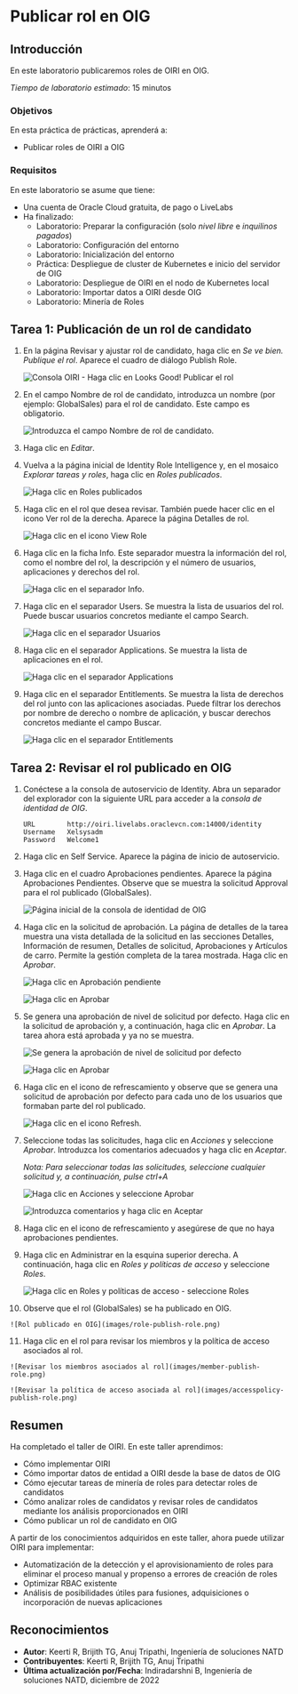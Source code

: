 # Publicar rol en OIG

## Introducción

En este laboratorio publicaremos roles de OIRI en OIG.

_Tiempo de laboratorio estimado_: 15 minutos

### Objetivos

En esta práctica de prácticas, aprenderá a:

*   Publicar roles de OIRI a OIG

### Requisitos

En este laboratorio se asume que tiene:

*   Una cuenta de Oracle Cloud gratuita, de pago o LiveLabs
*   Ha finalizado:
    *   Laboratorio: Preparar la configuración (solo _nivel libre_ e _inquilinos pagados_)
    *   Laboratorio: Configuración del entorno
    *   Laboratorio: Inicialización del entorno
    *   Práctica: Despliegue de cluster de Kubernetes e inicio del servidor de OIG
    *   Laboratorio: Despliegue de OIRI en el nodo de Kubernetes local
    *   Laboratorio: Importar datos a OIRI desde OIG
    *   Laboratorio: Minería de Roles

## Tarea 1: Publicación de un rol de candidato

1.  En la página Revisar y ajustar rol de candidato, haga clic en _Se ve bien. Publique el rol_. Aparece el cuadro de diálogo Publish Role.
    
    ![Consola OIRI - Haga clic en Looks Good! Publicar el rol](images/publish-role.png)
    
2.  En el campo Nombre de rol de candidato, introduzca un nombre (por ejemplo: GlobalSales) para el rol de candidato. Este campo es obligatorio.
    
    ![Introduzca el campo Nombre de rol de candidato.](images/candidate-role.png)
    
3.  Haga clic en _Editar_.
    
4.  Vuelva a la página inicial de Identity Role Intelligence y, en el mosaico _Explorar tareas y roles_, haga clic en _Roles publicados_.
    
    ![Haga clic en Roles publicados](images/published-role.png)
    
5.  Haga clic en el rol que desea revisar. También puede hacer clic en el icono Ver rol de la derecha. Aparece la página Detalles de rol.
    
    ![Haga clic en el icono View Role](images/details-role.png)
    
6.  Haga clic en la ficha Info. Este separador muestra la información del rol, como el nombre del rol, la descripción y el número de usuarios, aplicaciones y derechos del rol.
    
    ![Haga clic en el separador Info.](images/info-role.png)
    
7.  Haga clic en el separador Users. Se muestra la lista de usuarios del rol. Puede buscar usuarios concretos mediante el campo Search.
    
    ![Haga clic en el separador Usuarios](images/user-publish-role.png)
    
8.  Haga clic en el separador Applications. Se muestra la lista de aplicaciones en el rol.
    
    ![Haga clic en el separador Applications](images/application-publish-role.png)
    
9.  Haga clic en el separador Entitlements. Se muestra la lista de derechos del rol junto con las aplicaciones asociadas. Puede filtrar los derechos por nombre de derecho o nombre de aplicación, y buscar derechos concretos mediante el campo Buscar.
    
    ![Haga clic en el separador Entitlements](images/entitlement-publish-role.png)
    

## Tarea 2: Revisar el rol publicado en OIG

1.  Conéctese a la consola de autoservicio de Identity. Abra un separador del explorador con la siguiente URL para acceder a la _consola de identidad de OIG_.
    
        URL        http://oiri.livelabs.oraclevcn.com:14000/identity
        Username   Xelsysadm
        Password   Welcome1
        
2.  Haga clic en Self Service. Aparece la página de inicio de autoservicio.
    
3.  Haga clic en el cuadro Aprobaciones pendientes. Aparece la página Aprobaciones Pendientes. Observe que se muestra la solicitud Approval para el rol publicado (GlobalSales).
    
    ![Página inicial de la consola de identidad de OIG](images/oig-publish-role.png)
    
4.  Haga clic en la solicitud de aprobación. La página de detalles de la tarea muestra una vista detallada de la solicitud en las secciones Detalles, Información de resumen, Detalles de solicitud, Aprobaciones y Artículos de carro. Permite la gestión completa de la tarea mostrada. Haga clic en _Aprobar_.
    
    ![Haga clic en Aprobación pendiente](images/approval-publish-role.png)
    
    ![Haga clic en Aprobar](images/approve-publish-role.png)
    
5.  Se genera una aprobación de nivel de solicitud por defecto. Haga clic en la solicitud de aprobación y, a continuación, haga clic en _Aprobar_. La tarea ahora está aprobada y ya no se muestra.
    
    ![Se genera la aprobación de nivel de solicitud por defecto](images/request-publish-role.png)
    
    ![Haga clic en Aprobar](images/requestapprove-publish-role.png)
    
6.  Haga clic en el icono de refrescamiento y observe que se genera una solicitud de aprobación por defecto para cada uno de los usuarios que formaban parte del rol publicado.
    
    ![Haga clic en el icono Refresh.](images/refresh-publish-role.png)
    
7.  Seleccione todas las solicitudes, haga clic en _Acciones_ y seleccione _Aprobar_. Introduzca los comentarios adecuados y haga clic en _Aceptar_.
    
    _Nota: Para seleccionar todas las solicitudes, seleccione cualquier solicitud y, a continuación, pulse ctrl+A_
    
    ![Haga clic en Acciones y seleccione Aprobar](images/select-publish-role.png)
    
    ![Introduzca comentarios y haga clic en Aceptar](images/selectall-publish-role.png)
    
8.  Haga clic en el icono de refrescamiento y asegúrese de que no haya aprobaciones pendientes.
    
9.  Haga clic en Administrar en la esquina superior derecha. A continuación, haga clic en _Roles y políticas de acceso_ y seleccione _Roles_.
    
    ![Haga clic en Roles y políticas de acceso - seleccione Roles](images/manage-publish-role.png)
    
10.  Observe que el rol (GlobalSales) se ha publicado en OIG.
    
    ![Rol publicado en OIG](images/role-publish-role.png)
    
11.  Haga clic en el rol para revisar los miembros y la política de acceso asociados al rol.
    
    ![Revisar los miembros asociados al rol](images/member-publish-role.png)
    
    ![Revisar la política de acceso asociada al rol](images/accesspolicy-publish-role.png)
    

## **Resumen**

Ha completado el taller de OIRI. En este taller aprendimos:

*   Cómo implementar OIRI
*   Cómo importar datos de entidad a OIRI desde la base de datos de OIG
*   Cómo ejecutar tareas de minería de roles para detectar roles de candidatos
*   Cómo analizar roles de candidatos y revisar roles de candidatos mediante los análisis proporcionados en OIRI
*   Cómo publicar un rol de candidato en OIG

A partir de los conocimientos adquiridos en este taller, ahora puede utilizar OIRI para implementar:

*   Automatización de la detección y el aprovisionamiento de roles para eliminar el proceso manual y propenso a errores de creación de roles
*   Optimizar RBAC existente
*   Análisis de posibilidades útiles para fusiones, adquisiciones o incorporación de nuevas aplicaciones

## Reconocimientos

*   **Autor**: Keerti R, Brijith TG, Anuj Tripathi, Ingeniería de soluciones NATD
*   **Contribuyentes**: Keerti R, Brijith TG, Anuj Tripathi
*   **Última actualización por/Fecha**: Indiradarshni B, Ingeniería de soluciones NATD, diciembre de 2022